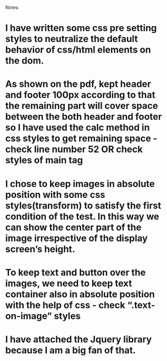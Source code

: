 Notes:


# I have written some css pre setting styles to neutralize the default behavior of css/html elements on the dom.

# As shown on the pdf, kept header and footer 100px according to that the remaining part will cover space between the both header and footer so I have used the calc method in css styles to get remaining space - check line number 52 OR check styles of main tag

# I chose to keep images in absolute position with some css styles(transform) to satisfy the first condition of the test. In this way we can show the center part of the image irrespective of the display screen’s height.

# To keep text and button over the images, we need to keep text container also in absolute position with the help of css - check “.text-on-image” styles

# I have attached the Jquery library because I am a big fan of that.

